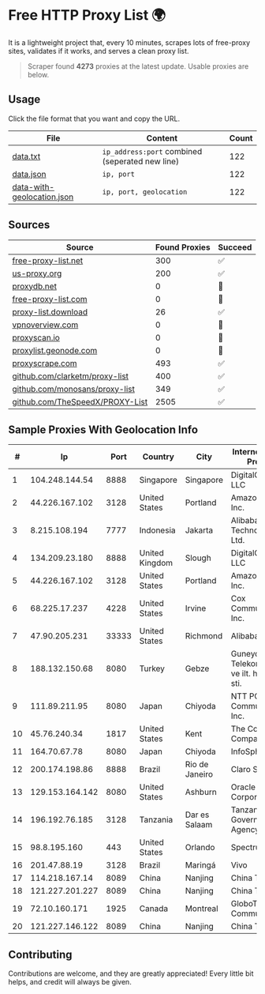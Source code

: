 
# Free HTTP Proxy List 🌍

It is a lightweight project that, every 10 minutes, scrapes lots of free-proxy sites, validates if it works, and serves a clean proxy list.


> Scraper found **4273** proxies at the latest update. Usable proxies are below.

## Usage

Click the file format that you want and copy the URL.


|File|Content|Count|
|----|-------|-----|
|[data.txt](https://raw.githubusercontent.com/themiralay/Proxy-List-World/master/data.txt)|`ip_address:port` combined (seperated new line)|122|
|[data.json](https://raw.githubusercontent.com/themiralay/Proxy-List-World/master/data.json)|`ip, port`|122|
|[data-with-geolocation.json](https://raw.githubusercontent.com/themiralay/Proxy-List-World/master/data-with-geolocation.json)|`ip, port, geolocation`|122|

## Sources

|Source|Found Proxies|Succeed|
|------|-------------|-------|
|[free-proxy-list.net](https://free-proxy-list.net)|300|✅|
|[us-proxy.org](https://www.us-proxy.org)|200|✅|
|[proxydb.net](http://proxydb.net)|0|🚫|
|[free-proxy-list.com](https://free-proxy-list.com/?page=&port=&type%5B%5D=http&type%5B%5D=https&up_time=0&search=Search)|0|🚫|
|[proxy-list.download](https://www.proxy-list.download/HTTP)|26|✅|
|[vpnoverview.com](https://vpnoverview.com/privacy/anonymous-browsing/free-proxy-servers)|0|🚫|
|[proxyscan.io](https://www.proxyscan.io)|0|🚫|
|[proxylist.geonode.com](https://proxylist.geonode.com/api/proxy-list?limit=300&page=1&sort_by=lastChecked&sort_type=desc&protocols=http,https)|0|🚫|
|[proxyscrape.com](https://api.proxyscrape.com/v2/?request=displayproxies&protocol=http&timeout=10000&country=all&ssl=all&anonymity=all)|493|✅|
|[github.com/clarketm/proxy-list](https://raw.githubusercontent.com/clarketm/proxy-list/master/proxy-list-raw.txt)|400|✅|
|[github.com/monosans/proxy-list](https://raw.githubusercontent.com/monosans/proxy-list/main/proxies/http.txt)|349|✅|
|[github.com/TheSpeedX/PROXY-List](https://raw.githubusercontent.com/TheSpeedX/PROXY-List/master/http.txt)|2505|✅|


## Sample Proxies With Geolocation Info

|#|Ip|Port|Country|City|Internet Service Provider|
|-|--|----|-------|----|-------------------------|
|1|104.248.144.54|8888|Singapore|Singapore|DigitalOcean, LLC|
|2|44.226.167.102|3128|United States|Portland|Amazon.com, Inc.|
|3|8.215.108.194|7777|Indonesia|Jakarta|Alibaba (US) Technology Co., Ltd.|
|4|134.209.23.180|8888|United Kingdom|Slough|DigitalOcean, LLC|
|5|44.226.167.102|3128|United States|Portland|Amazon.com, Inc.|
|6|68.225.17.237|4228|United States|Irvine|Cox Communications Inc.|
|7|47.90.205.231|33333|United States|Richmond|Alibaba.com LLC|
|8|188.132.150.68|8080|Turkey|Gebze|Guneydogu Telekom int.bil. ve ilt. hiz. tic. ltd. sti.|
|9|111.89.211.95|8080|Japan|Chiyoda|NTT PC Communications, Inc.|
|10|45.76.240.34|1817|United States|Kent|The Constant Company|
|11|164.70.67.78|8080|Japan|Chiyoda|InfoSphere|
|12|200.174.198.86|8888|Brazil|Rio de Janeiro|Claro S.A|
|13|129.153.164.142|8080|United States|Ashburn|Oracle Corporation|
|14|196.192.76.185|3128|Tanzania|Dar es Salaam|Tanzania e-Government Agency|
|15|98.8.195.160|443|United States|Orlando|Spectrum|
|16|201.47.88.19|3128|Brazil|Maringá|Vivo|
|17|114.218.167.14|8089|China|Nanjing|China Telecom|
|18|121.227.201.227|8089|China|Nanjing|China Telecom|
|19|72.10.160.171|1925|Canada|Montreal|GloboTech Communications|
|20|121.227.146.122|8089|China|Nanjing|China Telecom|



## Contributing

Contributions are welcome, and they are greatly appreciated! Every
little bit helps, and credit will always be given.

